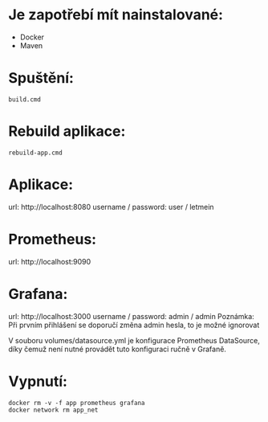 # Je zapotřebí mít nainstalované:

- Docker
- Maven

# Spuštění:

	build.cmd

# Rebuild aplikace:

	rebuild-app.cmd

# Aplikace:

url: http://localhost:8080
username / password: user / letmein

# Prometheus:

url: http://localhost:9090

# Grafana:

url: http://localhost:3000
username / password: admin / admin
Poznámka: Při prvním přihlášení se doporučí změna admin hesla, to je možné ignorovat

V souboru volumes/datasource.yml je konfigurace Prometheus DataSource, 
díky čemuž není nutné provádět tuto konfiguraci ručně v Grafaně.

# Vypnutí:

	docker rm -v -f app prometheus grafana
	docker network rm app_net
